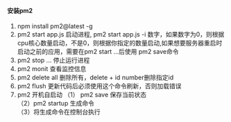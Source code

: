 #### 安装pm2
1. npm install pm2@latest -g
2. pm2 start app.js 启动进程, pm2 start app.js -i 数字，如果数字为0，则根据cpu核心数量启动，不是0，则根据你指定的数量启动,如果想要服务器重启时启动之前的应用，需要在pm2 start ...后使用 pm2 save命令
3. pm2 stop ... 停止运行进程
4. pm2 monit 查看监控信息
5. pm2 delete all 删除所有，delete + id number删除指定id
6. pm2 flush 更新代码后必须使用这个命令刷新，否则加载错误
7. pm2 开机自启动
（1） pm2 save 保存当前状态  
（2）pm2 startup 生成命令  
（3）将生成命令在控制台执行 
